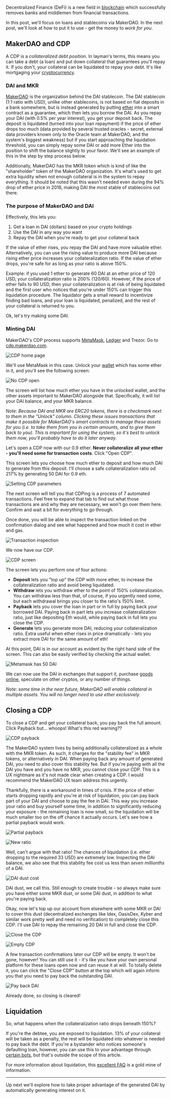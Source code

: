 Decentralized Finance (DeFi) is a new field in [blockchain](https://bitfalls.com/2017/08/20/blockchain-explained-blockchain-works/) which successfully removes banks and middlemen from financial transactions.

In this post, we'll focus on loans and stablecoins via MakerDAO. In the next post, we'll look at how to put it to use - get the money to _work for you_.

## MakerDAO and CDP

A CDP is a _collateralized debt position_. In layman's terms, this means you can take a debt (a loan) and put down collateral that guarantees you'll repay it. If you don't, your collateral can be liquidated to repay your debt. It's like mortgaging your [cryptocurrency](https://bitfalls.com/2017/08/20/cryptocurrency/).

### DAI and MKR

[MakerDAO](https://makerdao.com) is the organization behind the DAI stablecoin. The DAI stablecoin (1:1 ratio with USD), unlike other stablecoins, is not based on fiat deposits in a bank somewhere, but is instead generated by putting [ether](https://bitfalls.com/2017/09/19/what-ethereum-compare-to-bitcoin/) into a smart contract as a guarantee, which then lets you borrow the DAI. As you repay your DAI (with 0.5% per year interest), you get your deposit back. The deposit is liquidated (turned into your loan repayment) if the price of ether drops too much (data provided by several trusted oracles - secret, external data providers known only to the Oracle team at MakerDAO, and the system's biggest weakness) but if you start approaching the liquidation threshold, you can simply repay some DAI or add more Ether into the position to shift the balance slightly to your favor. We'll see an example of this in the step by step process below.

Additionally, MakerDAO has the MKR token which is kind of like the "shareholder" token of the MakerDAO organization. It's what's used to get extra liquidity when not enough collateral is in the system to repay everything. It should be noted that this wasn't needed even during the 94% drop of ether price in 2018, making DAI the most stable of stablecoins out there.

### The purpose of MakerDAO and DAI

Effectively, this lets you:

1. Get a loan in DAI (dollars) based on your crypto holdings
2. Use the DAI in any way you want
3. Repay the DAI when you're ready to get your collateral back

If the value of ether rises, you repay the DAI and have more valuable ether. Alternatively, you can use the rising value to produce more DAI because rising ether price increases your collateralization ratio. If the value of ether drops, you're safe for as long as your ratio is above 150%.

Example: if you used 1 ether to generate 60 DAI at an ether price of 120 USD, your collateralization ratio is 200% (120/60). However, if the price of ether falls to 90 USD, then your collateralization is at risk of being liquidated and the first user who notices that you're under 150% can trigger this liquidation procedure. The liquidator gets a small reward to incentivize finding bad loans, and your loan is liquidated, penalized, and the rest of your collateral is returned to you.

Ok, let's try making some DAI.

### Minting DAI

MakerDAO's CDP process supports [MetaMask](https://bitfalls.com/2018/02/16/metamask-send-receive-ether/), [Ledger](https://bitfalls.com/2017/09/08/hardware-wallets-like-ledger-nano-s-work/) and Trezor. Go to [cdp.makerdao.com](https://cdp.makerdao.com).

![CDP home page](../images/01.png)

We'll use MetaMask in this case. Unlock your [wallet](https://bitfalls.com/2017/08/31/what-cryptocurrency-wallet/) which has some ether in it, and you'll see the following screen:

![No CDP open](../images/02.png)

The screen will list how much ether you have in the unlocked wallet, and the other assets important to MakerDAO alongside that. Specifically, it will list your DAI balance, and your MKR balance. 

*Note: Because DAI and MKR are ERC20 tokens, there is a checkmark next to them in the "Unlock" column. Clicking these issues transactions that make it possible for MakerDAO's smart contracts to manage these assets for you (i.e. to take them from you in certain amounts, and to give them back to you). This is important for using the system, so it's best to unlock them now, you'll probably have to do it later anyway.*

Let's open a CDP now with our 0.9 ether. **Never collateralize all your ether - you'll need some for transaction costs**. Click "Open CDP".

This screen lets you choose how much ether to deposit and how much DAI to generate from this deposit. I'll choose a safe collateralization ratio od 217% by generating 50 DAI for 0.9 eth.

![Setting CDP parameters](../images/03.png)

The next screen will tell you that CDPing is a process of 7 automated transactions. Feel free to expand that tab to find out what those transactions are and why they are necessary, we won't go over them here. Confirm and wait a bit for everything to go through.

Once done, you will be able to inspect the transaction linked on the confirmation dialog and see what happened and how much it cost in ether and gas.

![Transaction inspection](../images/04.png)

We now have our CDP.

![CDP screen](../images/05.png)

The screen lets you perform one of four actions:

- **Deposit** lets you "top up" the CDP with more ether, to increase the collateralization ratio and avoid being liquidated.
- **Withdraw** lets you withdraw ether to the point of 150% collateralization. You can withdraw less than that, of course, if you urgently need some, but each withdrawal brings you closer to the ratio's 150% limit.
- **Payback** lets you cover the loan in part or in full by paying back your borrowed DAI. Paying back in part lets you increase collateralization ratio, just like depositing Eth would, while paying back in full lets you close the CDP.
- **Generate** lets you generate more DAI, reducing your collateralization ratio. Extra useful when ether rises in price dramatically - lets you extract more DAI for the same amount of eth!

At this point, DAI is in our account as evident by the right hand side of the screen. This can also be easily verified by checking the actual wallet.

![Metamask has 50 DAI](../images/06.png)

We can now use the DAI in exchanges that support it, purchase [goods online](https://ava.do), speculate on other cryptos, or any number of things.

_Note: some time in the near future, MakerDAO will enable collateral in multiple assets. You will no longer need to use ether exclusively._

## Closing a CDP

To close a CDP and get your collateral back, you pay back the full amount. Click Payback but... whoops! What's this red warning??

![CDP payback](../images/07.png)

The MakerDAO system lives by being additionally collateralized as a whole with the MKR token. As such, it charges for the "stability fee" in MKR tokens, or alternatively in DAI. When paying back any amount of generated DAI, you need to also cover this stability fee. But if you're paying with all the DAI you have and you have no MKR, you cannot close your CDP. This is a UX nightmare as it's not made clear when creating a CDP. I would recommend the MakerDAO UX team address this urgently.

Thankfully, there is a workaround in times of crisis. If the price of ether starts dropping rapidly and you're at risk of liquidation, you can pay back part of your DAI and choose to pay the fee in DAI. This way you increase your ratio and buy yourself some time, in addition to significantly reducing your exposure - the remaining loan is now small, so the liquidation will be much smaller too on the off chance it actually occurs. Let's see how a partial payback would work.

![Partial payback](../images/08.png)

![New ratio](../images/09.png)

Well, can't argue with that ratio! The chances of liquidation (i.e. ether dropping to the required 33 USD) are extremely low. Inspecting the DAI balance, we also see that this stability fee cost us less than _seven millionths_ of a DAI. 

![DAI dust cost](../images/10.png)

DAI dust, we call this. Still enough to create trouble - so always make sure you have either some MKR dust, or some DAI dust, in addition to what you're paying back.

Okay, now let's top up our account from elsewhere with some MKR or DAI to cover this dust (decentralized exchanges like Idex, OasisDex, Kyber and similar work pretty well and need no verification) to completely close this CDP. I'll use DAI to repay the remaining 20 DAI in full and close the CDP.

![Close the CDP](../images/11.png)

![Empty CDP](../images/12.png)

A few transaction confirmations later our CDP will be empty. It won't be gone, however! You can still use it - it's like you have your own personal platform for these loans open now and can reuse it at will. To totally delete it, you can click the "Close CDP" button at the top which will again inform you that you need to pay back the outstanding DAI. 

![Pay back DAI](../images/13.png)

Already done, so closing is cleared!

## Liquidation

So, what happens when the collateralization ratio drops beneath 150%?

If you're the debtee, you are exposed to liquidation. 13% of your collateral will be taken as a penalty, the rest will be liquidated into whatever is needed to pay back the debt. If you're a bystander who notices someone's defaulting loan, however, you can use this to your advantage through [certain bots](https://developer.makerdao.com/keepers/), but that's outside the scope of this article.

For more information about liquidation, this [excellent FAQ](https://www.reddit.com/r/MakerDAO/comments/8efk5q/faq_possibly_everything_you_ever_wanted_to_know/) is a gold mine of information.

---

Up next we'll explore how to take proper advantage of the generated DAI by automatically generating interest on it.